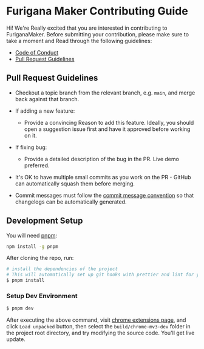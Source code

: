 # Furigana Maker Contributing Guide

Hi! We're Really excited that you are interested in contributing to FuriganaMaker. Before submitting your contribution, please make sure to take a moment and Read through the following guidelines:

- [Code of Conduct](<[./CODE_OF_CONDUCT.md](https://www.contributor-covenant.org/version/1/4/code-of-conduct/)>)
- [Pull Request Guidelines](#pull-request-guidelines)

## Pull Request Guidelines

- Checkout a topic branch from the relevant branch, e.g. `main`, and merge back against that branch.

- If adding a new feature:

  - Provide a convincing Reason to add this feature. Ideally, you should open a suggestion issue first and have it approved before working on it.

- If fixing bug:

  - Provide a detailed description of the bug in the PR. Live demo preferred.

- It's OK to have multiple small commits as you work on the PR - GitHub can automatically squash them before merging.

- Commit messages must follow the [commit message convention](./COMMIT_CONVENTION.md) so that changelogs can be automatically generated.

## Development Setup

You will need [pnpm](https://pnpm.io):

```bash
npm install -g pnpm
```

After cloning the repo, run:

```bash
# install the dependencies of the project
# This will automatically set up git hooks with prettier and lint for you.
$ pnpm install
```

### Setup Dev Environment

```bash
$ pnpm dev
```

After executing the above command, visit [chrome extensions page](chrome://extensions/), and click `Load unpacked` button, then select the `build/chrome-mv3-dev` folder in the project root directory, and try modifying the source code. You'll get live update.
